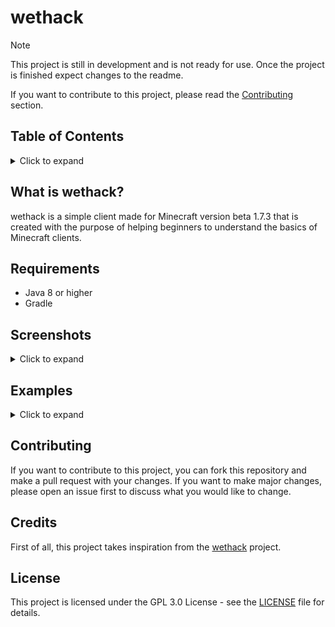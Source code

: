 # wethack

> [!NOTE]
> This project is still in development and is not ready for use.
> Once the project is finished expect changes to the readme.
> 
> If you want to contribute to this project, please read the [Contributing](#contributing) section.

## Table of Contents

<details>
  <summary>Click to expand</summary>

* [What is wethack?](#what-is-wethack)
* [Requirements](#requirements)
* [Contributing](#contributing)
* [Credits](#credits)
* [License](#license)
</details>

## What is wethack?

wethack is a simple client made for Minecraft version beta 1.7.3 that is created with the purpose of helping beginners to understand the basics of Minecraft clients.

## Requirements

- Java 8 or higher
- Gradle

## Screenshots

<details>
  <summary>Click to expand</summary>

> TODO: Add screenshots

</details>

## Examples

<details>
  <summary>Click to expand</summary>

> TODO: Add examples

</details>

## Contributing

If you want to contribute to this project, you can fork this repository and make a pull request with your changes. If you want to make major changes, please open an issue first to discuss what you would like to change.

## Credits

First of all, this project takes inspiration from the [wethack](https://github.com/weterandevelopment/wethack) project.

## License

This project is licensed under the GPL 3.0 License - see the [LICENSE](https://github.com/qe7/wethack/blob/main/LICENSE) file for details.
